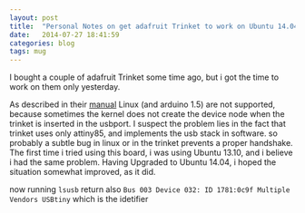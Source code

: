 ```yaml
---
layout: post
title:  "Personal Notes on get adafruit Trinket to work on Ubuntu 14.04"
date:   2014-07-27 18:41:59
categories: blog
tags: mug
---
```


I bought a couple of adafruit Trinket some time ago, but i got the time to work on them only yesterday.

As described in their [manual](https://learn.adafruit.com/introducing-trinket/introduction) Linux (and arduino 1.5) are not supported, because sometimes the kernel does not create the device node when the trinket is inserted in the usbport. I suspect the problem lies in the fact that trinket uses only attiny85, and implements the usb stack in software. so probably a subtle bug in linux or in the trinket prevents a proper handshake. 
The first time i tried using this board, i was using Ubuntu 13.10, and i believe i had the same problem. Having Upgraded to Ubuntu 14.04, i hoped the situation somewhat improved, as it did.

now running `lsusb` return also `Bus 003 Device 032: ID 1781:0c9f Multiple Vendors USBtiny` which is the idetifier

